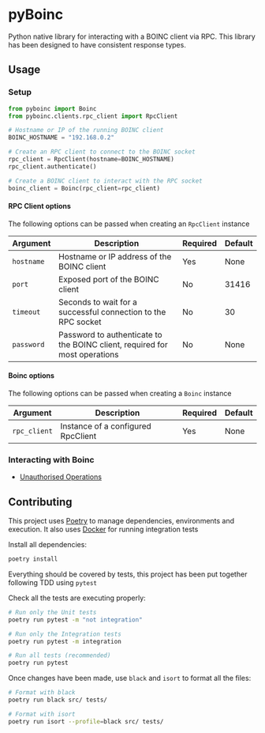 # pyBoinc

Python native library for interacting with a BOINC client via RPC. This library has been designed to have consistent response types.

## Usage

### Setup

```python
from pyboinc import Boinc
from pyboinc.clients.rpc_client import RpcClient

# Hostname or IP of the running BOINC client
BOINC_HOSTNAME = "192.168.0.2"

# Create an RPC client to connect to the BOINC socket
rpc_client = RpcClient(hostname=BOINC_HOSTNAME)
rpc_client.authenticate()

# Create a BOINC client to interact with the RPC socket
boinc_client = Boinc(rpc_client=rpc_client)
```

#### RPC Client options
The following options can be passed when creating an `RpcClient` instance

| Argument   | Description                                                                | Required | Default |
|------------|----------------------------------------------------------------------------|----------|---------|
| `hostname` | Hostname or IP address of the BOINC client                                 | Yes      | None    |
| `port`     | Exposed port of the BOINC client                                           | No       | 31416   |
| `timeout`  | Seconds to wait for a successful connection to the RPC socket              | No       | 30      |
| `password` | Password to authenticate to the BOINC client, required for most operations | No       | None    |

#### Boinc options
The following options can be passed when creating a `Boinc` instance

| Argument     | Description                        | Required | Default |
|--------------|------------------------------------|----------|---------|
| `rpc_client` | Instance of a configured RpcClient | Yes      | None    |

### Interacting with Boinc

* [Unauthorised Operations](docs/unauthorised.md)

## Contributing

This project uses [Poetry](https://python-poetry.org/) to manage dependencies, environments and execution.
It also uses [Docker](https://www.docker.com/) for running integration tests

Install all dependencies:
```bash
poetry install
```
Everything should be covered by tests, this project has been put together following TDD using `pytest`

Check all the tests are executing properly:
```bash
# Run only the Unit tests
poetry run pytest -m "not integration"

# Run only the Integration tests
poetry run pytest -m integration

# Run all tests (recommended)
poetry run pytest
```

Once changes have been made, use `black` and `isort` to format all the files:
```bash
# Format with black
poetry run black src/ tests/

# Format with isort
poetry run isort --profile=black src/ tests/
```